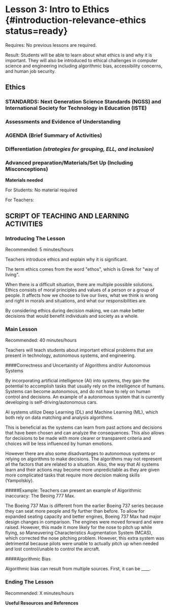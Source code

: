 # Lesson 3: Intro to Ethics {#introduction-relevance-ethics status=ready}

<div class='requirements' markdown='1'>

Requires: No previous lessons are required.

Result: Students will be able to learn about what ethics is and why it is important. They will also be introduced to ethical challenges in computer science and engineering including algorithmic bias, accessibility concerns, and human job security. 

</div>

## Ethics


### STANDARDS: Next Generation Science Standards (NGSS) and International Society for Technology in Education (ISTE)



### Assessments and Evidence of Understanding


### AGENDA (Brief Summary of Activities)


### Differentiation _(strategies for grouping, ELL, and inclusion)_


### Advanced preparation/Materials/Set Up (Including Misconceptions)

**Materials needed**

For Students: No material required

For Teachers:


## SCRIPT OF TEACHING AND LEARNING ACTIVITIES


### Introducing The Lesson

Recommended: 5 minutes/hours

Teachers introduce ethics and explain why it is significant. 


The term ethics comes from the word "ethos", which is Greek for "way of living". 


When there is a difficult situation, there are multiple possible solutions. Ethics consists of moral principles and values of a person or a group of people. It affects how we choose to live our lives, what we think is wrong and right in morals and situations, and what our responsibilities are.

By considering ethics during decision making, we can make better decisions that would benefit individuals and society as a whole.

### Main Lesson

Recommended: 40 minutes/hours

Teachers will teach students about important ethical problems that are present in technology, autonomous systems, and engineering.


####Correctness and Uncertainity of Algorithms and/or Autonomous Systems


By incorporating artificial intelligence (AI) into systems, they gain the potential to accomplish tasks that usually rely on the intelligence of humans. Systems can become autonomous, and do not have to rely on human control and decisions. An example of a autonomous system that is currently developing is self-driving/autonomous cars. 


AI systems utilize Deep Learning (DL) and Machine Learning (ML), which both rely on data matching and analysis algorithms. 


This is beneficial as the systems can learn from past actions and decisions that have been chosen and can analyze the consequences. This also allows for decisions to be made with more clearer or transparent criteria and choices will be less influenced by human emotions.


However there are also some disadvantages to autonomous systems or relying on algorithms to make decisions. The algorithms may not represent all the factors that are related to a situation. Also, the way that AI systems learn and their actions may become more unpredictable as they are given more complicated tasks that require more decision making skills (Yampolskiy). 


#####Example: Teachers can present an example of Algorithmic inaccuracy: The Beoing 777 Max.

The Boeing 737 Max is different from the earlier Boeing 737 series because they can seat more people and fly further than before. To allow for expanded seating capacity and better engines, Boeing 737 Max had major design changes in comparison. The engines were moved forward and were raised. However, this made it more likely for the nose to pitch up while flying, so Maneuvering Characteristics Augmentation System (MCAS), which corrected the nose pitching problem. However, this extra system was detrimental because pilots were unable to actually pitch up when needed and lost control/unable to control the aircraft.


####Algorithmic Bias

Algorithmic bias can result from multiple sources. 
First, it can be ____. 

### Ending The Lesson

Recommended: X minutes/hours


**Useful Resources and References**
